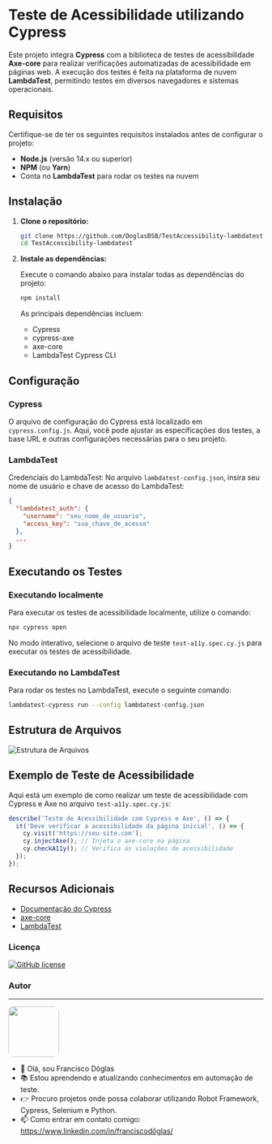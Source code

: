 # Teste de Acessibilidade utilizando Cypress

Este projeto integra **Cypress** com a biblioteca de testes de acessibilidade **Axe-core** para realizar verificações automatizadas de acessibilidade em páginas web. A execução dos testes é feita na plataforma de nuvem **LambdaTest**, permitindo testes em diversos navegadores e sistemas operacionais.

## Requisitos

Certifique-se de ter os seguintes requisitos instalados antes de configurar o projeto:

- **Node.js** (versão 14.x ou superior)
- **NPM** (ou **Yarn**)
- Conta no **LambdaTest** para rodar os testes na nuvem

## Instalação

1. **Clone o repositório:**

   ```bash
   git clone https://github.com/DoglasBSB/TestAccessibility-lambdatest.git
   cd TestAccessibility-lambdatest
   ```

2. **Instale as dependências:**

   Execute o comando abaixo para instalar todas as dependências do projeto:

   ```bash
   npm install
   ```

   As principais dependências incluem:

   - Cypress
   - cypress-axe
   - axe-core
   - LambdaTest Cypress CLI

## Configuração

### Cypress

O arquivo de configuração do Cypress está localizado em `cypress.config.js`. Aqui, você pode ajustar as especificações dos testes, a base URL e outras configurações necessárias para o seu projeto.

### LambdaTest

Credenciais do LambdaTest: No arquivo `lambdatest-config.json`, insira seu nome de usuário e chave de acesso do LambdaTest:

```json
{
  "lambdatest_auth": {
    "username": "seu_nome_de_usuario",
    "access_key": "sua_chave_de_acesso"
  },
  ...
}
```

## Executando os Testes

### Executando localmente

Para executar os testes de acessibilidade localmente, utilize o comando:

```bash
npx cypress open
```

No modo interativo, selecione o arquivo de teste `test-a11y.spec.cy.js` para executar os testes de acessibilidade.

### Executando no LambdaTest

Para rodar os testes no LambdaTest, execute o seguinte comando:

```bash
lambdatest-cypress run --config lambdatest-config.json
```

## Estrutura de Arquivos

![Estrutura de Arquivos](https://github.com/user-attachments/assets/71c408bd-2fab-437f-aeff-a19a5161d991)

## Exemplo de Teste de Acessibilidade

Aqui está um exemplo de como realizar um teste de acessibilidade com Cypress e Axe no arquivo `test-a11y.spec.cy.js`:

```javascript
describe('Teste de Acessibilidade com Cypress e Axe', () => {
  it('Deve verificar a acessibilidade da página inicial', () => {
    cy.visit('https://seu-site.com');
    cy.injectAxe(); // Injeta o axe-core na página
    cy.checkA11y(); // Verifica as violações de acessibilidade
  });
});
```

## Recursos Adicionais

- [Documentação do Cypress](https://docs.cypress.io/)
- [axe-core](https://github.com/dequelabs/axe-core)
- [LambdaTest](https://www.lambdatest.com/)

### Licença

<a href="https://github.com/DoglasBSB/RobotProjectFD/blob/main/LICENSE"><img alt="GitHub license" src="https://img.shields.io/github/license/DoglasBSB/RobotProjectFD"></a>

### Autor 

---
<img style="border-radius: 10%;" src="https://avatars.githubusercontent.com/u/26123869?v=4" width="100px;" alt=""/>

- 👋 Olá, sou Francisco Dôglas
- 📚 Estou aprendendo e atualizando conhecimentos em automação de teste.
- 👉 Procuro projetos onde possa colaborar utilizando Robot Framework, Cypress, Selenium e Python.
- 📫 Como entrar em contato comigo: https://www.linkedin.com/in/franciscodôglas/
